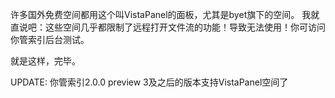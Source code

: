 许多国外免费空间都用这个叫VistaPanel的面板，尤其是byet旗下的空间。
我就直说吧：这些空间几乎都限制了远程打开文件流的功能！导致无法使用！你可访问你管索引后台测试。

就是这样，完毕。



UPDATE: 你管索引2.0.0 preview 3及之后的版本支持VistaPanel空间了